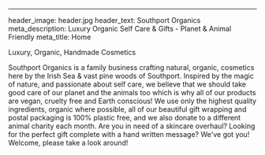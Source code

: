 ---
header_image: header.jpg
header_text: Southport Organics
meta_description: Luxury Organic Self Care & Gifts - Planet & Animal Friendly
meta_title: Home

Luxury, Organic, Handmade Cosmetics

Southport Organics is a family business crafting natural, organic, cosmetics here by the Irish Sea & vast pine woods of Southport. Inspired by the magic of nature, and passionate about self care, we believe that we should take good care of our planet and the animals too which is why all of our products are vegan, cruelty free and Earth conscious! We use only the highest quality ingredients, organic where possible, all of our beautiful gift wrapping and postal packaging is 100% plastic free, and we also donate to a different animal charity each month. Are you in need of a skincare overhaul? Looking for the perfect gift complete with a hand written message? We've got you! Welcome, please take a look around!
